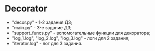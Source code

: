 # Decorator

- "decor.py" - 1-2 задания ДЗ;
- "main.py" - 3-е задание ДЗ;
- "support_funcs.py" - вспомогательные функции для декоратора;
- "log_1.log", "log_2.log", "log_3.log" - логи для 2 задания;
- "iterator.log" - лог для 3 задания.
